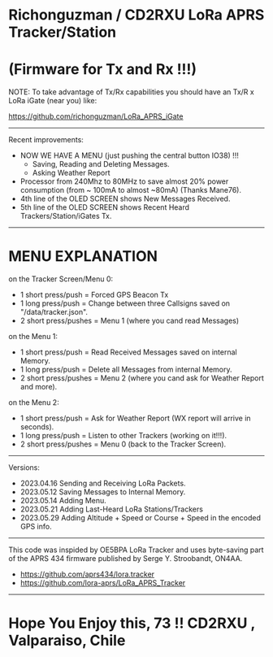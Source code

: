 # Richonguzman / CD2RXU LoRa APRS Tracker/Station
# (Firmware for Tx and Rx !!!)

NOTE: To take advantage of Tx/Rx capabilities you should have an Tx/R   x LoRa iGate (near you) like:

https://github.com/richonguzman/LoRa_APRS_iGate

____________________________________________________
Recent improvements:
- NOW WE HAVE A MENU (just pushing the central button IO38) !!!
    - Saving, Reading and Deleting Messages.
    - Asking Weather Report
- Processor from 240Mhz to 80MHz to save almost 20% power consumption (from ~ 100mA to almost ~80mA) (Thanks Mane76).
- 4th line of the OLED SCREEN shows New Messages Received.
- 5th line of the OLED SCREEN shows Recent Heard Trackers/Station/iGates Tx.
____________________________________________________

# MENU EXPLANATION

on the Tracker Screen/Menu 0:
- 1 short press/push   = Forced GPS Beacon Tx
- 1 long press/push    = Change between three Callsigns saved on "/data/tracker.json".
- 2 short press/pushes = Menu 1 (where you cand read Messages)

on the Menu 1:
- 1 short press/push   = Read Received Messages saved on internal Memory.
- 1 long press/push    = Delete all Messages from internal Memory.
- 2 short press/pushes = Menu 2 (where you cand ask for Weather Report and more).

on the Menu 2:
- 1 short press/push   = Ask for Weather Report (WX report will arrive in seconds).
- 1 long press/push    = Listen to other Trackers (working on it!!!).
- 2 short press/pushes = Menu 0 (back to the Tracker Screen).


____________________________________________________
Versions:
- 2023.04.16 Sending and Receiving LoRa Packets.
- 2023.05.12 Saving Messages to Internal Memory.
- 2023.05.14 Adding Menu.
- 2023.05.21 Adding Last-Heard LoRa Stations/Trackers
- 2023.05.29 Adding Altitude + Speed or Course + Speed in the encoded GPS info.
____________________________________________________
This code was inspided by OE5BPA LoRa Tracker and uses byte-saving part of the APRS 434 firmware published by Serge Y. Stroobandt, ON4AA.
- https://github.com/aprs434/lora.tracker
- https://github.com/lora-aprs/LoRa_APRS_Tracker
____________________________________________________

# Hope You Enjoy this, 73 !!  CD2RXU , Valparaiso, Chile